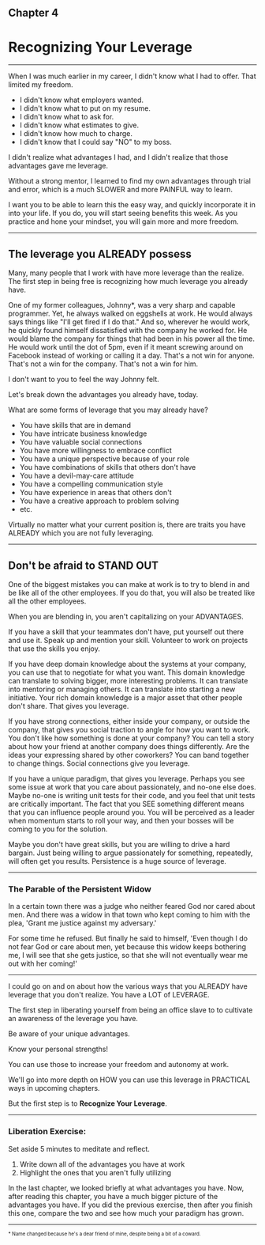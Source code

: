 
## Chapter 4
# Recognizing Your Leverage

----

When I was much earlier in my career, I didn't know what I had to offer. That limited my freedom. 

- I didn't know what employers wanted.
- I didn't know what to put on my resume.
- I didn't know what to ask for.
- I didn't know what estimates to give.
- I didn't know how much to charge.
- I didn't know that I could say "NO" to my boss.

I didn't realize what advantages I had, and I didn't realize that those advantages gave me leverage.

Without a strong mentor, I learned to find my own advantages through trial and error, which is a much SLOWER and more PAINFUL way to learn.

I want you to be able to learn this the easy way, and quickly incorporate it in into your life. If you do, you will start seeing benefits this week. As you practice and hone your mindset, you will gain more and more freedom. 

----

## The leverage you ALREADY possess

Many, many people that I work with have more leverage than the realize. The first step in being free is recognizing how much leverage you already have.

One of my former colleagues, Johnny*, was a very sharp and capable programmer. Yet, he always walked on eggshells at work. He would always says things like "I'll get fired if I do that." And so, wherever he would work, he quickly found himself dissatisfied with the company he worked for. He would blame the company for things that had been in his power all the time. He would work until the dot of 5pm, even if it meant screwing around on Facebook instead of working or calling it a day. That's a not win for anyone. That's not a win for the company. That's not a win for him. 

I don't want to you to feel the way Johnny felt. 

Let's break down the advantages you already have, today.

What are some forms of leverage that you may already have?

- You have skills that are in demand
- You have intricate business knowledge
- You have valuable social connections 
- You have more willingness to embrace conflict
- You have a unique perspective because of your role
- You have combinations of skills that others don't have
- You have a devil-may-care attitude
- You have a compelling communication style
- You have experience in areas that others don't
- You have a creative approach to problem solving
- etc.

Virtually no matter what your current position is, there are traits you have ALREADY which you are not fully leveraging.

----

## Don't be afraid to STAND OUT

One of the biggest mistakes you can make at work is to try to blend in and be like all of the other employees. If you do that, you will also be treated like all the other employees.

When you are blending in, you aren't capitalizing on your ADVANTAGES.

If you have a skill that your teammates don't have, put yourself out there and use it. Speak up and mention your skill. Volunteer to work on projects that use the skills you enjoy. 

If you have deep domain knowledge about the systems at your company, you can use that to negotiate for what you want. This domain knowledge can translate to solving bigger, more interesting problems. It can translate into mentoring or managing others. It can translate into starting a new initiative. Your rich domain knowledge is a major asset that other people don't share. That gives you leverage.

If you have strong connections, either inside your company, or outside the company, that gives you social traction to angle for how you want to work. You don't like how something is done at your company? You can tell a story about how your friend at another company does things differently. Are the ideas your expressing shared by other coworkers? You can band together to change things. Social connections give you leverage.

If you have a unique paradigm, that gives you leverage. Perhaps you see some issue at work that you care about passionately, and no-one else does. Maybe no-one is writing unit tests for their code, and you feel that unit tests are critically important. The fact that you SEE something different means that you can influence people around you. You will be perceived as a leader when momentum starts to roll your way, and then your bosses will be coming to you for the solution. 

Maybe you don't have great skills, but you are willing to drive a hard bargain. Just being willing to argue passionately for something, repeatedly, will often get you results. Persistence is a huge source of leverage. 

----

### The Parable of the Persistent Widow

In a certain town there was a judge who neither feared God nor cared about men. And there was a widow in that town who kept coming to him with the plea, 'Grant me justice against my adversary.'

For some time he refused. But finally he said to himself, 'Even though I do not fear God or care about men, yet because this widow keeps bothering me, I will see that she gets justice, so that she will not eventually wear me out with her coming!'

----

I could go on and on about how the various ways that you ALREADY have leverage that you don't realize. You have a LOT of LEVERAGE.

The first step in liberating yourself from being an office slave to to cultivate an awareness of the leverage you have. 

Be aware of your unique advantages. 

Know your personal strengths!

You can use those to increase your freedom and autonomy at work. 

We'll go into more depth on HOW you can use this leverage in PRACTICAL ways in upcoming chapters. 

But the first step is to **Recognize Your Leverage**.

----

### Liberation Exercise:

Set aside 5 minutes to meditate and reflect.
1. Write down all of the advantages you have at work
2. Highlight the ones that you aren't fully utilizing

In the last chapter, we looked briefly at what advantages you have.
Now, after reading this chapter, you have a much bigger picture of the advantages you have.
If you did the previous exercise, then after you finish this one, compare the two and see how much your paradigm has grown.

----

<sub><sup>\* Name changed because he's a dear friend of mine, despite being a bit of a coward.</sup></sub>

